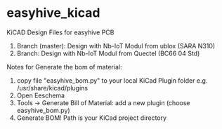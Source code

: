 # easyhive_kicad
KiCAD Design Files for easyhive PCB

1. Branch (master): Design with Nb-IoT Modul from ublox (SARA N310)
2. Branch: Design with Nb-IoT Modul from Quectel (BC66 04 Std)

Notes for Generate the bom of material:
1. copy file "easyhive_bom.py" to your local KiCad Plugin folder
e.g. /usr/share/kicad/plugins
2. Open Eeschema
3. Tools -> Generate Bill of Material: add a new plugin (choose easyhive_bom.py)
4. Generate BOM! Path is your KiCad project directory
